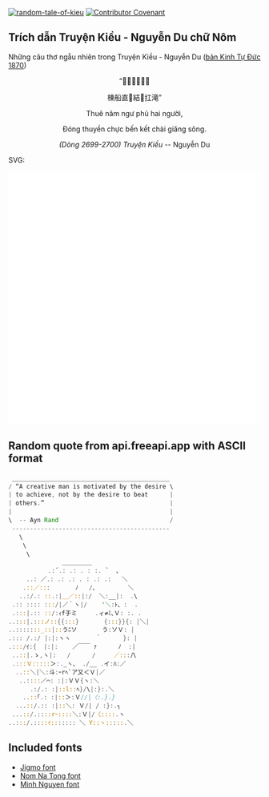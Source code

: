 [![random-tale-of-kieu](https://github.com/huuquyet/random-tale-of-kieu/actions/workflows/random-tale-of-kieu.yml/badge.svg)](https://github.com/huuquyet/random-tale-of-kieu/actions/workflows/random-tale-of-kieu.yml)
[![Contributor Covenant](https://img.shields.io/badge/Contributor%20Covenant-2.1-4baaaa.svg)](.github/CODE_OF_CONDUCT.md "Contributor Covenant 2.1")

## Trích dẫn Truyện Kiều - Nguyễn Du chữ Nôm

Những câu thơ ngẫu nhiên trong Truyện Kiều - Nguyễn Du ([bản Kinh Tự Đức 1870](https://vi.wikisource.org/wiki/Truy%E1%BB%87n_Ki%E1%BB%81u_(b%E1%BA%A3n_Kinh_T%E1%BB%B1_%C4%90%E1%BB%A9c_1870)))

<div align="center">
<!-- START_KIEU -->
      <p class="nom">“𠾔𢆥魚父𠄩𠊚</p>
      <p class="nom">棟船直𤅶結𥾒扛滝”</p>
      <p class="quocngu">Thuê năm ngư phủ hai người,</p>
      <p class="quocngu">Đóng thuyền chực bến kết chài giăng sông.</p>
      <p class="author"><i>(Dòng 2699-2700) Truyện Kiều</i> -- Nguyễn Du</p>
<!-- END_KIEU -->
</div>

SVG:

<div align="center">
  <img src="./assets/random-kieu.svg" alt="The Tale of Kieu - Nguyen Du">
</div>

## Random quote from api.freeapi.app with ASCII format

<!-- START_QUOTE -->
```rust
 ____________________________________________
/ “A creative man is motivated by the desire \
| to achieve, not by the desire to beat      |
| others.”                                   |
|                                            |
\  -- Ayn Rand                               /
 --------------------------------------------
   \
    \
     \
               ＿＿＿＿＿
           .:´.: .: . : :. `  、
     ..: ／.: .: .: . : .: .:   ＼
    .::／:::       ﾉ   /､         ＼
   ..:/.: ::.:|＿／::|:/  ＼:__|:  .\
 .:: :::: :::/|／｀ヽ|/    '＼:ﾄ、:  .
 .:::|.:: ::/:ｨf于ミ     .ィ≠ﾐ､Ｖ: :. .
..:::|.:::ノ::{{:::}       {:::}}{: |＼|
..:::::::_::|::うﾆソ       う:ソＶ: |
.::: /.:/ |:|:ヽヽ       ｀      }: |
.:::/ｲ:{  |:|:    ／￣￣ ｧ      ﾉ  :|
 ..::|.ゝ,ヽ|:   /      /     ／:::八
 .:::Ｖ:::::＞:._ヽ、 ./__ .イ:ﾊ:／
  ..::＼|＼:斗:ｰrﾍ`ア又＜Ｖ|／
   ..::::／⌒: :|:ＶＶ{ヽ:＼
      .:/.: :|::l::ﾍ}/\|:}:.＼
    ..::｢.: :|::＞:Ｖ//|〈:.}.}
  ...::/.:: :|::＼: Ｖ/| / :}:.┐
 ...::/.::::rｰ::::＼:Ｖ|/〈::::.ヽ
..:::/.::::ｲ::::::: ＼ Y::ヽ:::::.＼ 
```
<!-- END_QUOTE -->

## Included fonts

- [Jigmo font](https://github.com/kamichikoichi/jigmo)
- [Nom Na Tong font](https://github.com/nomfoundation/font)
- [Minh Nguyen font](https://github.com/TKYKmori/Minh-Nguyen)
